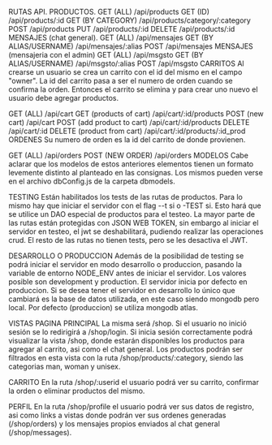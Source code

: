 RUTAS API.
PRODUCTOS.
GET (ALL) /api/products
GET (ID) /api/products/:id
GET (BY CATEGORY) /api/products/category/:category
POST /api/products
PUT /api/products/:id
DELETE /api/products/:id
MENSAJES (chat general).
GET (ALL) /api/mensajes
GET (BY ALIAS/USERNAME) /api/mensajes/:alias
POST /api/mensajes
MENSAJES (mensajeria con el admin)
GET (ALL) /api/msgsto
GET (BY ALIAS/USERNAME) /api/msgsto/:alias
POST /api/msgsto
CARRITOS
Al crearse un usuario se crea un carrito con el id del mismo en el campo "owner". La id del carrito pasa a ser el numero de orden cuando se confirma la orden. Entonces el carrito se elimina y para crear uno nuevo el usuario debe agregar productos.

GET (ALL) /api/cart
GET (products of cart) /api/cart/:id/products
POST (new cart) /api/cart
POST (add product to cart) /api/cart/:id/products
DELETE /api/cart/:id
DELETE (product from cart) /api/cart/:id/products/:id_prod
ORDENES
Su numero de orden es la id del carrito de donde provienen.

GET (ALL) /api/orders
POST (NEW ORDER) /api/orders
MODELOS
Cabe aclarar que los modelos de estos anteriores elementos tienen un formato levemente distinto al planteado en las consignas. Los mismos pueden verse en el archivo dbConfig.js de la carpeta dbmodels.

TESTING
Están habilitados los tests de las rutas de productos. Para lo mismo hay que iniciar el servidor con el flag --t si o -TEST si. Esto hará que se utilice un DAO especial de productos para el testeo. La mayor parte de las rutas están protegidas con JSON WEB TOKEN, sin embargo al iniciar el servidor en testeo, el jwt se deshabilitará, pudiendo realizar las operaciones crud. El resto de las rutas no tienen tests, pero se les desactiva el JWT.

DESARROLLO O PRODUCCION
Además de la posibilidad de testing se podrá iniciar el servidor en modo desarrollo o produccion, pasando la variable de entorno NODE_ENV antes de iniciar el servidor. Los valores posible son development y production. El servidor inicia por defecto en produccion. Si se desea tener el servidor en desarrollo lo único que cambiará es la base de datos utilizada, en este caso siendo mongodb pero local. Por defecto (produccion) se utiliza mongodb atlas.

VISTAS
PAGINA PRINCIPAL
La misma será /shop. Si el usuario no inició sesión se lo redirigirá a /shop/login. Si inicia sesión correctamente podrá visualizar la vista /shop, donde estarán disponibles los productos para agregar al carrito, asi como el chat general. Los productos podrán ser filtrados en esta vista con la ruta /shop/products/:category, siendo las categorias man, woman y unisex.

CARRITO
En la ruta /shop/:userid el usuario podrá ver su carrito, confirmar la orden o eliminar productos del mismo.

PERFIL
En la ruta /shop/profile el usuario podrá ver sus datos de registro, asi como links a vistas donde podrán ver sus ordenes generadas (/shop/orders) y los mensajes propios enviados al chat general (/shop/messages).
